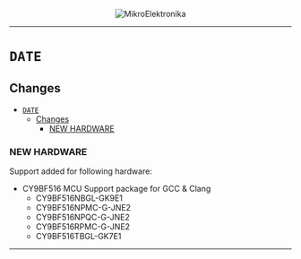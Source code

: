 <p align="center">
  <img src="http://www.mikroe.com/img/designs/beta/logo_small.png?raw=true" alt="MikroElektronika"/>
</p>

---

# `DATE`

## Changes

- [`DATE`](#date)
  - [Changes](#changes)
    - [NEW HARDWARE](#new-hardware)

### NEW HARDWARE

Support added for following hardware:

+ CY9BF516 MCU Support package for GCC & Clang
  + CY9BF516NBGL-GK9E1
  + CY9BF516NPMC-G-JNE2
  + CY9BF516NPQC-G-JNE2
  + CY9BF516RPMC-G-JNE2
  + CY9BF516TBGL-GK7E1

---
